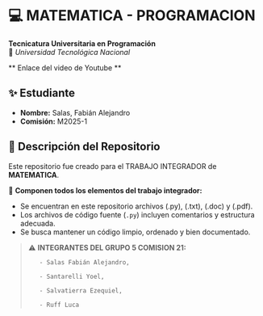 # 💻 MATEMATICA - PROGRAMACION
**Tecnicatura Universitaria en Programación**  
📍 *Universidad Tecnológica Nacional*  

** Enlace del video de Youtube  **



## ✨ Estudiante  
- **Nombre:** Salas, Fabián Alejandro  
- **Comisión:** M2025-1  

## 📂 Descripción del Repositorio  
Este repositorio fue creado para el TRABAJO INTEGRADOR de **MATEMATICA**.  

📌 **Componen todos los elementos del trabajo integrador:**  
- Se encuentran en este repositorio archivos (.py), (.txt), (.doc) y (.pdf).  
- Los archivos de código fuente (`.py`) incluyen comentarios y estructura adecuada.  
- Se busca mantener un código limpio, ordenado y bien documentado.  

> ⚠️ **INTEGRANTES DEL GRUPO 5 COMISION 21:**
> 
>        - Salas Fabián Alejandro,
> 
>        - Santarelli Yoel,
> 
>        - Salvatierra Ezequiel,
> 
>        - Ruff Luca
> 
